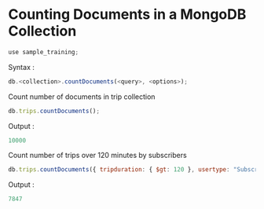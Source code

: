 # **Counting Documents in a MongoDB Collection**

~~~js
use sample_training;
~~~

Syntax : 

~~~js
db.<collection>.countDocuments(<query>, <options>);
~~~

Count number of documents in trip collection

~~~js
db.trips.countDocuments();
~~~
Output : 
~~~js
10000
~~~

Count number of trips over 120 minutes by subscribers
~~~js
db.trips.countDocuments({ tripduration: { $gt: 120 }, usertype: "Subscriber" })
~~~
Output : 
~~~js
7847
~~~